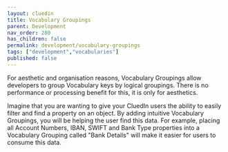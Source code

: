 ```yaml
---
layout: cluedin
title: Vocabulary Groupings
parent: Development
nav_order: 280
has_children: false
permalink: development/vocabulary-groupings
tags: ["development","vocabularies"]
published: false
---
```


For aesthetic and organisation reasons, Vocabulary Groupings allow developers to group Vocabulary keys by logical groupings. There is no performance or processing benefit for this, it is only for aesthetics. 

Imagine that you are wanting to give your CluedIn users the ability to easily filter and find a property on an object. By adding intuitive Vocabulary Groupings, you will be helping the user find this data. For example, placing all Account Numbers, IBAN, SWIFT and Bank Type properties into a Vocabulary Grouping called "Bank Details" will make it easier for users to consume this data. 